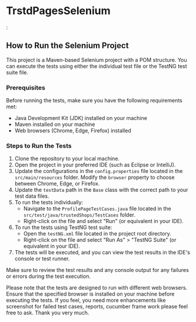 # TrstdPagesSelenium
:

## How to Run the Selenium Project

This project is a Maven-based Selenium project with a POM structure. You can execute the tests using either the individual test file or the TestNG test suite file.

### Prerequisites
Before running the tests, make sure you have the following requirements met:
- Java Development Kit (JDK) installed on your machine
- Maven installed on your machine
- Web browsers (Chrome, Edge, Firefox) installed

### Steps to Run the Tests

1. Clone the repository to your local machine.
2. Open the project in your preferred IDE (such as Eclipse or IntelliJ).
3. Update the configurations in the `config.properties` file located in the `src/main/resources` folder. Modify the `browser` property to choose between Chrome, Edge, or Firefox.
4. Update the `testData` path in the `Base` class with the correct path to your test data files.
5. To run the tests individually:
   - Navigate to the `ProfilePageTestCases.java` file located in the `src/test/java/trustedShops/TestCases` folder.
   - Right-click on the file and select "Run" (or equivalent in your IDE).
6. To run the tests using TestNG test suite:
   - Open the `testNG.xml` file located in the project root directory.
   - Right-click on the file and select "Run As" > "TestNG Suite" (or equivalent in your IDE).
7. The tests will be executed, and you can view the test results in the IDE's console or test runner.

Make sure to review the test results and any console output for any failures or errors during the test execution.

Please note that the tests are designed to run with different web browsers. Ensure that the specified browser is installed on your machine before executing the tests.
If you feel, you need more enhancements like screenshot for failed test cases, reports, cucumber frame work please feel free to ask.
Thank you very much.
